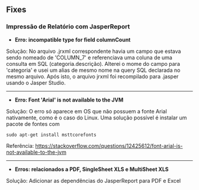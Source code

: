 
## Fixes

### Impressão de Relatório com JasperReport

- **Erro: incompatible type for field columnCount** 

Solução: No arquivo .jrxml correspondente havia um campo que estava sendo nomeado de 'COLUMN_7' e referenciava uma coluna de uma consulta em SQL (categoria.descrição). Alterei o mome do campo para 'categoria' e usei um alias de mesmo nome na query SQL declarada no mesmo arquivo. Após isto, o arquivo jrxml foi recompilado para .jasper usando o Jasper Studio. 

---

- **Erro: Font 'Arial' is not available to the JVM**

Solução: O erro só aparece em OS que não possuem a fonte Arial nativamente, como é o caso do Linux. Uma solução possível é instalar um pacote de fontes com

```
sudo apt-get install msttcorefonts
```

Referência: https://stackoverflow.com/questions/12425612/font-arial-is-not-available-to-the-jvm

---

- **Erros: relacionados a PDF, SingleSheet XLS e MultiSheet XLS**

Solução: Adicionar as dependências do JasperReport para PDF e Excel
